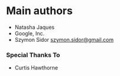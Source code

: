 # Main authors

* Natasha Jaques
* Google, Inc.
* Szymon Sidor <szymon.sidor@gmail.com>

### Special Thanks To

* Curtis Hawthorne